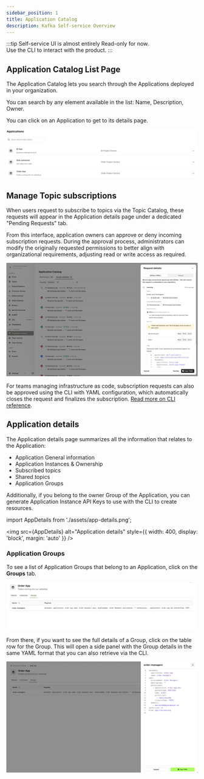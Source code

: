 ```yaml
---
sidebar_position: 1
title: Application Catalog
description: Kafka Self-service Overview
---
```


:::tip 
Self-service UI is almost entirely Read-only for now.  
Use the CLI to interact with the product.
:::

## Application Catalog List Page

The Application Catalog lets you search through the Applications deployed in your organization.  

You can search by any element available in the list: Name, Description, Owner.

You can click on an Application to get to its details page.

![Application Catalog](assets/app-catalog.png)

## Manage Topic subscriptions

When users request to subscribe to topics via the Topic Catalog, these requests will appear in the Application details page under a dedicated "Pending Requests" tab. 

From this interface, application owners can approve or deny incoming subscription requests. During the approval process, administrators can modify the originally requested permissions to better align with organizational requirements, adjusting read or write access as required.

![Application catalog request approval](/images/changelog/platform/v34/app-catalog-request.png)

For teams managing infrastructure as code, subscription requests can also be approved using the CLI with YAML configuration, which automatically closes the request and finalizes the subscription. [Read more on CLI reference](/platform/reference/cli-reference/).

## Application details

The Application details page summarizes all the information that relates to the Application:
- Application General information
- Application Instances & Ownership
- Subscribed topics
- Shared topics
- Application Groups

Additionally, if you belong to the owner Group of the Application, you can generate Application Instance API Keys to use with the CLI to create resources.

import AppDetails from './assets/app-details.png';

<img src={AppDetails} alt="Application details" style={{ width: 400, display: 'block', margin: 'auto' }} />

### Application Groups

To see a list of Application Groups that belong to an Application, click on the **Groups** tab.

![Application Groups](assets/app-groups.png)

From there, if you want to see the full details of a Group, click on the table row for the Group. This will open a side panel with the Group details in the same YAML format that you can also retrieve via the CLI.

![Application Group Details](assets/app-group-details.png)



